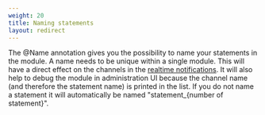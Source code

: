 ```yaml
---
weight: 20
title: Naming statements
layout: redirect
---
```


The @Name annotation gives you the possibility to name your statements in the module. A name needs to be unique within a single module.
This will have a direct effect on the channels in the [realtime notifications](/reference/real-time-statements/#notifications).
It will also help to debug the module in administration UI because the channel name (and therefore the statement name) is printed in the list.
If you do not name a statement it will automatically be named "statement_{number of statement}".
